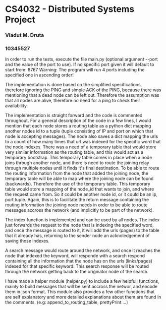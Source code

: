 # CS4032 - Distributed Systems Project

### Vladut M. Druta
### 10345527

In order to run the tests, execute the file main.py (optional argument --port and the value of the port to use). If no specific port given it will default to start from: 8767
Warning: The program will run 4 ports including the specified one in ascending order!

The implementation is done based on the simplified specifications, therefore ignoring the PING and simple ACK of the PING, because there was mentioning that a dead node can be left out. Therefore the assumption was that all nodes are alive, therefore no need for a ping to check their availability. 

The implementation is straight forward and the code is commented throughout. 
For a general description of the code in a few lines, I would mention that each node stores a routing table as a python dict mapping another nodes id to a tuple (tuple consisting of IP and port on which that node is accepting messages). 
The node also saves a dict mapping the urls to a count of how many times that url was indexed for the specific word that the node indexes. 
There was a need of a temporary table that would store very similar information as the routing table, and this would act as a temporary bootstrap. 
This temporary table comes in place when a node joins through another node, and there is need to route the joining relay through multiple nodes until it finds it's final destination. 
To be able to route the routing information from the node that added the joining node, the temporary table will be able to map where the joining node can be found (backwards). 
Therefore the use of the temporary table. This temporary table would store a mapping of the node_id that wants to join, and where the request came from. So it could be another node id, or it could be an ip, port tuple.
Again, this is to facilitate the return message containing the routing information the joining node needs in order to be able to route messages accross the network (and implicitly to be part of the network).

The index function is implemented and can be used by all nodes. The index just forwards the request to the node that is indexing the specified word, and once the message is routed to it, it will add the urls (pages) to the table that it already has, returning to the sender node an acknoledgement of saving those indexes.

A search message would route around the network, and once it reaches the node that indexed the keyword, will responde with a search respond containing all the information that the node has on the urls (links/pages) indexed for that specific keyword. This search response will be routed through the network getting back to the originator node of the search.

I have made a helper module (helper.py) to include a few helpfull functions, mainly to build messages that will be sent accross the networ, and encode them in json format. This module also provides a few other functions that are self explanatory and more detailed explanations about them are found in the comments. (e.g: append_to_routing_table, prettyPrint ...)
